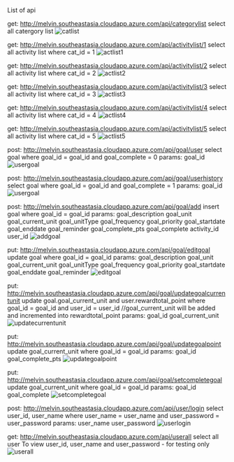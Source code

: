 List of api

get:
http://melvin.southeastasia.cloudapp.azure.com/api/categorylist
select all catergory list
![catlist](https://raw.githubusercontent.com/melzzkwok/goal/my-edit/screenshot/categorylist.PNG)

get: 
http://melvin.southeastasia.cloudapp.azure.com/api/activitylist/1
select all activity list where cat_id = 1
![actlist1](https://raw.githubusercontent.com/melzzkwok/goal/my-edit/screenshot/activitylist1.PNG)

get: 
http://melvin.southeastasia.cloudapp.azure.com/api/activitylist/2
select all activity list where cat_id = 2
![actlist2](https://raw.githubusercontent.com/melzzkwok/goal/my-edit/screenshot/activitylist2.PNG)

get:
http://melvin.southeastasia.cloudapp.azure.com/api/activitylist/3
select all activity list where cat_id = 3
![actlist3](https://raw.githubusercontent.com/melzzkwok/goal/my-edit/screenshot/activitylist3.PNG)

get: 
http://melvin.southeastasia.cloudapp.azure.com/api/activitylist/4
select all activity list where cat_id = 4
![actlist4](https://raw.githubusercontent.com/melzzkwok/goal/my-edit/screenshot/activitylist4.PNG)

get: 
http://melvin.southeastasia.cloudapp.azure.com/api/activitylist/5
select all activity list where cat_id = 5
![actlist5](https://raw.githubusercontent.com/melzzkwok/goal/my-edit/screenshot/activitylist5.PNG)

post: 
http://melvin.southeastasia.cloudapp.azure.com/api/goal/user
select goal where goal_id = goal_id and goal_complete = 0
params: goal_id
![usergoal](https://raw.githubusercontent.com/melzzkwok/goal/my-edit/screenshot/usergoal.PNG)

post: 
http://melvin.southeastasia.cloudapp.azure.com/api/goal/userhistory
select goal where goal_id = goal_id and goal_complete = 1
params: goal_id
![usergoal](https://raw.githubusercontent.com/melzzkwok/goal/my-edit/screenshot/userhistory.PNG)

post: 
http://melvin.southeastasia.cloudapp.azure.com/api/goal/add
insert goal where goal_id = goal_id
params: goal_description
        goal_unit
        goal_current_unit
        goal_unitType
        goal_frequency
        goal_priority
        goal_startdate
        goal_enddate
        goal_reminder
        goal_complete_pts
        goal_complete
        activity_id
        user_id
![addgoal](https://raw.githubusercontent.com/melzzkwok/goal/my-edit/screenshot/addgoal.PNG)
        
put: 
http://melvin.southeastasia.cloudapp.azure.com/api/goal/editgoal
update goal where goal_id = goal_id
params: goal_description
        goal_unit
        goal_current_unit
        goal_unitType
        goal_frequency
        goal_priority
        goal_startdate
        goal_enddate
        goal_reminder
![editgoal](https://raw.githubusercontent.com/melzzkwok/goal/my-edit/screenshot/editgoal.PNG)

put: 
http://melvin.southeastasia.cloudapp.azure.com/api/goal/updategoalcurrentunit
update goal.goal_current_unit and user.rewardtotal_point where goal_id = goal_id and user_id = user_id
//goal_current_unit will be added and incremented into rewardtotal_point
params: goal_id
        goal_current_unit
![updatecurrentunit](https://raw.githubusercontent.com/melzzkwok/goal/my-edit/screenshot/updatecurrentunit.PNG)

put: 
http://melvin.southeastasia.cloudapp.azure.com/api/goal/updategoalpoint
update goal_current_unit where goal_id = goal_id
params: goal_id
        goal_complete_pts
![updategoalpoint](https://raw.githubusercontent.com/melzzkwok/goal/my-edit/screenshot/updategoalpoint.PNG)
 
put: 
http://melvin.southeastasia.cloudapp.azure.com/api/goal/setcompletegoal
update goal_current_unit where goal_id = goal_id
params: goal_id
        goal_complete
![setcompletegoal](https://raw.githubusercontent.com/melzzkwok/goal/my-edit/screenshot/setcompletegoal.PNG)

post: 
http://melvin.southeastasia.cloudapp.azure.com/api/user/login
select user_id, user_name where user_name = user_name and user_password = user_password
params: user_name
        user_password
![userlogin](https://raw.githubusercontent.com/melzzkwok/goal/my-edit/screenshot/userlogin.PNG)

get: 
http://melvin.southeastasia.cloudapp.azure.com/api/userall
select all user 
To view user_id, user_name and user_password - for testing only
![userall](https://raw.githubusercontent.com/melzzkwok/goal/my-edit/screenshot/userall.PNG)
        
